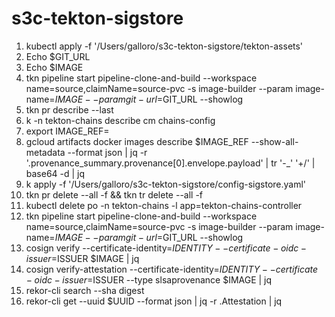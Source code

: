 # s3c-tekton-sigstore

1. kubectl apply -f '/Users/galloro/s3c-tekton-sigstore/tekton-assets'
2. Echo $GIT_URL
3. Echo $IMAGE
4. tkn pipeline start pipeline-clone-and-build --workspace name=source,claimName=source-pvc -s image-builder  --param image-name=$IMAGE --param git-url=$GIT_URL  --showlog
6. tkn pr describe --last 
7. k -n tekton-chains describe cm chains-config 
10. export IMAGE_REF=
11. gcloud artifacts docker images describe $IMAGE_REF --show-all-metadata --format json | jq -r '.provenance_summary.provenance[0].envelope.payload' | tr '\-_' '+/' | base64 -d | jq
14. k apply -f '/Users/galloro/s3c-tekton-sigstore/config-sigstore.yaml'
15. tkn pr delete --all -f && tkn tr delete --all -f
16. kubectl delete po -n tekton-chains -l app=tekton-chains-controller
17. tkn pipeline start pipeline-clone-and-build --workspace name=source,claimName=source-pvc -s image-builder  --param image-name=$IMAGE --param git-url=$GIT_URL  --showlog
19. cosign verify --certificate-identity=$IDENTITY --certificate-oidc-issuer=$ISSUER $IMAGE | jq
20. cosign verify-attestation --certificate-identity=$IDENTITY --certificate-oidc-issuer=$ISSUER --type slsaprovenance $IMAGE | jq
22. rekor-cli search --sha digest
24. rekor-cli get --uuid $UUID --format json | jq -r .Attestation | jq
